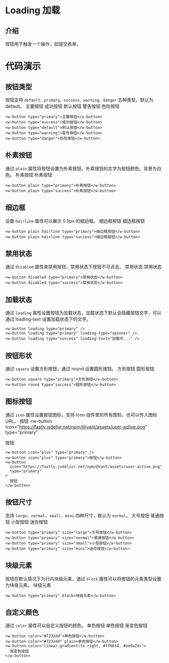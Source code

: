 # Loading 加载
## 介绍
按钮用于触发一个操作，如提交表单。
# 代码演示

## 按钮类型
按钮支持 `default、primary、success、warning、danger` 五种类型，默认为 default。
<w-button type="primary">主要按钮</w-button>
<w-button type="success">成功按钮</w-button>
<w-button type="default">默认按钮</w-button>
<w-button type="warning">警告按钮</w-button>
<w-button type="danger">危险按钮</w-button>


```vue
<w-button type="primary">主要按钮</w-button>
<w-button type="success">成功按钮</w-button>
<w-button type="default">默认按钮</w-button>
<w-button type="warning">警告按钮</w-button>
<w-button type="danger">危险按钮</w-button>
```
## 朴素按钮
通过 `plain` 属性将按钮设置为朴素按钮，朴素按钮的文字为按钮颜色，背景为白色。
<w-button plain type="primary">朴素按钮</w-button>
<w-button plain type="success">朴素按钮</w-button>

```vue
<w-button plain type="primary">朴素按钮</w-button>
<w-button plain type="success">朴素按钮</w-button>
```
## 细边框
设置 `hairline` 属性可以展示 0.5px 的细边框。
<w-button plain hairline type="primary">细边框按钮</w-button>
<w-button plain hairline type="success">细边框按钮</w-button>

```vue
<w-button plain hairline type="primary">细边框按钮</w-button>
<w-button plain hairline type="success">细边框按钮</w-button>
```
## 禁用状态
通过 `disabled` 属性来禁用按钮，禁用状态下按钮不可点击。
<w-button disabled type="primary">禁用状态</w-button>
<w-button disabled type="success">禁用状态</w-button>
```vue
<w-button disabled type="primary">禁用状态</w-button>
<w-button disabled type="success">禁用状态</w-button>
```
## 加载状态
通过 `loading` 属性设置按钮为加载状态，加载状态下默认会隐藏按钮文字，可以通过 loading-text 设置加载状态下的文字。
<w-button loading type="primary" />
<w-button loading type="primary" loading-type="spinner" />
<w-button loading type="success" loading-text="加载中..." />

```vue
<w-button loading type="primary" />
<w-button loading type="primary" loading-type="spinner" />
<w-button loading type="success" loading-text="加载中..." />
```

## 按钮形状
通过 `square` 设置方形按钮，通过 round 设置圆形按钮。
<w-button square type="primary">方形按钮</w-button>
<w-button round type="success">圆形按钮</w-button>

```vue
<w-button square type="primary">方形按钮</w-button>
<w-button round type="success">圆形按钮</w-button>
```

## 图标按钮
通过 `icon` 属性设置按钮图标，支持 Icon 组件里的所有图标，也可以传入图标 URL。
<w-button icon="plus" type="primary" />
<w-button icon="plus" type="primary">按钮</w-button>
<w-button
  icon="https://fastly.jsdelivr.net/npm/@vant/assets/user-active.png"
  type="primary"
>
  按钮
</w-button>

```vue
<w-button icon="plus" type="primary" />
<w-button icon="plus" type="primary">按钮</w-button>
<w-button
  icon="https://fastly.jsdelivr.net/npm/@vant/assets/user-active.png"
  type="primary"
>
  按钮
</w-button>
```

## 按钮尺寸
支持 `large`、`normal`、`small`、`mini` 四种尺寸，默认为 `normal`。
<w-button type="primary" size="large">大号按钮</w-button>
<w-button type="primary" size="normal">普通按钮</w-button>
<w-button type="primary" size="small">小型按钮</w-button>
<w-button type="primary" size="mini">迷你按钮</w-button>

```vue
<w-button type="primary" size="large">大号按钮</w-button>
<w-button type="primary" size="normal">普通按钮</w-button>
<w-button type="primary" size="small">小型按钮</w-button>
<w-button type="primary" size="mini">迷你按钮</w-button>
```
## 块级元素
按钮在默认情况下为行内块级元素，通过 `block` 属性可以将按钮的元素类型设置为块级元素。
<w-button type="primary" block>块级元素</w-button>
```vue
<w-button type="primary" block>块级元素</w-button>
```
## 自定义颜色
通过 `color` 属性可以自定义按钮的颜色。
<w-button color="#7232dd">单色按钮</w-button>
<w-button color="#7232dd" plain>单色按钮</w-button>
<w-button color="linear-gradient(to right, #ff6034, #ee0a24)">
  渐变色按钮
</w-button>

```vue
<w-button color="#7232dd">单色按钮</w-button>
<w-button color="#7232dd" plain>单色按钮</w-button>
<w-button color="linear-gradient(to right, #ff6034, #ee0a24)">
  渐变色按钮
</w-button>
```

